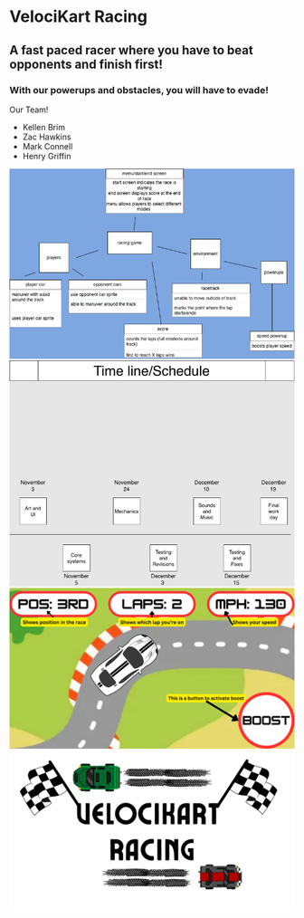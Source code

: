 # VelociKart Racing
## A fast paced racer where you have to beat opponents and finish first!
### With our powerups and obstacles, you will have to evade!

Our Team!
- Kellen Brim
- Zac Hawkins
- Mark Connell
- Henry Griffin

![Game Plan](https://github.com/KBB774/Racing-TD-Game-Group-2025/blob/main/images/gameplanfinaldrawio.png?raw=true)
![Timeline](https://github.com/KBB774/Racing-TD-Game-Group-2025/blob/main/Timeline.png)
![GUI Mockup](https://github.com/KBB774/Racing-TD-Game-Group-2025/blob/main/images/GUI%20Mockup.png?raw=true)
![Logo Mockup](https://github.com/KBB774/Racing-TD-Game-Group-2025/blob/main/images/Logo%20Mockup.png?raw=true)
